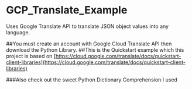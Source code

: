 # GCP_Translate_Example
Uses Google Translate API to translate JSON object values into any language.

##You must create an account with Google Cloud Translate API then download the Python Library.
##This is the Quickstart example which this project is based on
[https://cloud.google.com/translate/docs/quickstart-client-libraries](https://cloud.google.com/translate/docs/quickstart-client-libraries)

###Also check out the sweet Python Dictionary Comprehension I used
